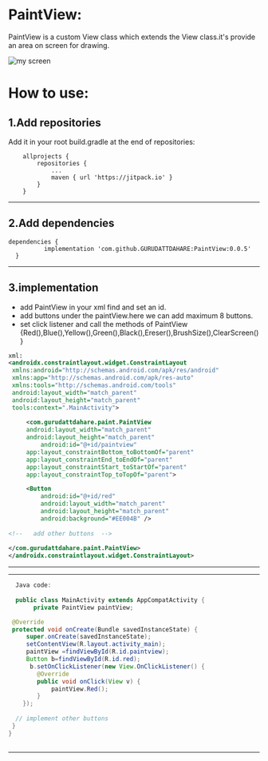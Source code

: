 # PaintView:
PaintView is a custom View class which extends the View class.it's provide an area on screen for drawing.

![my screen](https://media.giphy.com/media/9ohxJxGbDbMsi47aVz/giphy.gif)
# How to use:
1.Add repositories
---
Add it in your root build.gradle at the end of repositories:
```
	allprojects {
		repositories {
			...
			maven { url 'https://jitpack.io' }
		}
	}
  ```
  ---
  2.Add dependencies
  ---
  ```
  dependencies {
	        implementation 'com.github.GURUDATTDAHARE:PaintView:0.0.5'
	}
  ```
  ---
  3.implementation
  ---
   - add PaintView in your xml find and set an id.
   - add buttons under the paintView.here we can add maximum 8 buttons.
   - set click listener and call the methods of PaintView {Red(),Blue(),Yellow(),Green(),Black(),Ereser(),BrushSize(),ClearScreen()}
   ```xml
   xml: 
   <androidx.constraintlayout.widget.ConstraintLayout
    xmlns:android="http://schemas.android.com/apk/res/android"
    xmlns:app="http://schemas.android.com/apk/res-auto"
    xmlns:tools="http://schemas.android.com/tools"
    android:layout_width="match_parent"
    android:layout_height="match_parent"
    tools:context=".MainActivity">
    
        <com.gurudattdahare.paint.PaintView
        android:layout_width="match_parent"
        android:layout_height="match_parent"
            android:id="@+id/paintview"
        app:layout_constraintBottom_toBottomOf="parent"
        app:layout_constraintEnd_toEndOf="parent"
        app:layout_constraintStart_toStartOf="parent"
        app:layout_constraintTop_toTopOf="parent">

        <Button
            android:id="@+id/red"
            android:layout_width="match_parent"
            android:layout_height="match_parent"
            android:background="#EE004B" />
            
   <!--   add other buttons  -->
        
  </com.gurudattdahare.paint.PaintView>
</androidx.constraintlayout.widget.ConstraintLayout>

   ```
   ---
   ---
   ```java
     Java code:
     
     public class MainActivity extends AppCompatActivity {
          private PaintView paintView;
   
    @Override
    protected void onCreate(Bundle savedInstanceState) {
        super.onCreate(savedInstanceState);
        setContentView(R.layout.activity_main);
        paintView =findViewById(R.id.paintview);
        Button b=findViewById(R.id.red);
         b.setOnClickListener(new View.OnClickListener() {
           @Override
           public void onClick(View v) {
               paintView.Red();
           }
       });
       
     // implement other buttons   
    }
 }
        
   ```
   ---

